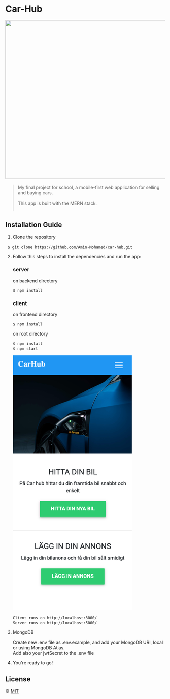 # Car-Hub

<img src="https://media.giphy.com/media/8UHSFMTCnK80EQQiSd/giphy.gif" width="900" height="500" />

> My final project for school, a mobile-first web application for selling and buying cars.<br><br>
This app is built with the MERN stack.<br><br>


## Installation Guide
1. Clone the repository
```
 $ git clone https://github.com/Amin-Mohamed/car-hub.git
```

2. Follow this steps to install the dependencies and run the app:

      ### server 
      on backend directory
      ```
      $ npm install
      ```

      ### client
      on frontend directory
      ```
      $ npm install
      ```
      
      on root directory
      ```
      $ npm install
      $ npm start
      ```
      
      <img src="./frontend/public/screenshot.png" width="375" height="800" />

   
      ```
      Client runs on http://localhost:3000/
      Server runs on http://localhost:5000/
      ```

3. MongoDB

      Create new .env file as .env.example, and add your MongoDB URI, local or using MongoDB Atlas.<br>
      Add also your jwtSecret to the .env file

4. You're ready to go!


## License
© [MIT](https://choosealicense.com/licenses/mit/)
